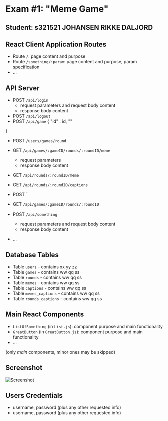 # Exam #1: "Meme Game"
## Student: s321521 JOHANSEN RIKKE DALJORD 

## React Client Application Routes

- Route `/`: page content and purpose
- Route `/something/:param`: page content and purpose, param specification
- ...

## API Server

- POST `/api/login`
  - request parameters and request body content
  - response body content
- POST `/api/logout`
- POST `/api/game` 
{
  "id" : id,
  ""

}
- POST `/users/games/round`

- GET `/api/games/:gameID/rounds/:roundID/meme`
  - request parameters
  - response body content

- GET `/api/rounds/:roundID/meme`

- GET `/api/rounds/:roundID/captions`

- POST ``

- GET `/api/games/:gameID/rounds/:roundID`

- POST `/api/something`
  - request parameters and request body content
  - response body content
- ...

## Database Tables

- Table `users` - contains xx yy zz
- Table `games` - contains ww qq ss
- Table `rounds` - contains ww qq ss
- Table `memes` - contains ww qq ss
- Table `captions` - contains ww qq ss
- Table `memes_captions` - contains ww qq ss
- Table `rounds_captions` - contains ww qq ss

## Main React Components

- `ListOfSomething` (in `List.js`): component purpose and main functionality
- `GreatButton` (in `GreatButton.js`): component purpose and main functionality
- ...

(only _main_ components, minor ones may be skipped)

## Screenshot

![Screenshot](./img/screenshot.jpg)

## Users Credentials

- username, password (plus any other requested info)
- username, password (plus any other requested info)

